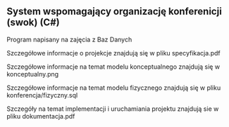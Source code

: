 ## System wspomagający organizację konferenicji (swok) (C#)
Program napisany na zajęcia z Baz Danych

Szczegółowe informacje o projekcje znajdują się w pliku specyfikacja.pdf

Szczegółowe informacje na temat modelu konceptualnego znajdują się w konceptualny.png

Szczegółowe informacje na temat modelu fizycznego znajdują się w pliku konferencja/fizyczny.sql

Szczegóły na temat implementacji i uruchamiania projektu znajdują sie w pliku dokumentacja.pdf
